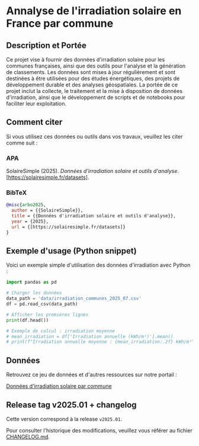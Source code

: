 # Annalyse de l'irradiation solaire en France par commune

## Description et Portée

Ce projet vise à fournir des données d'irradiation solaire pour les communes françaises, ainsi que des outils pour l'analyse et la génération de classements. Les données sont mises à jour régulièrement et sont destinées à être utilisées pour des études énergétiques, des projets de développement durable et des analyses géospatiales. La portée de ce projet inclut la collecte, le traitement et la mise à disposition de données d'irradiation, ainsi que le développement de scripts et de notebooks pour faciliter leur exploitation.



## Comment citer

Si vous utilisez ces données ou outils dans vos travaux, veuillez les citer comme suit :

### APA

SolaireSimple (2025). *Données d'irradiation solaire et outils d'analyse*. [https://solairesimple.fr/datasets].

### BibTeX

```bibtex
@misc{arbo2025,
  author = {{SolaireSimple}},
  title = {{Données d'irradiation solaire et outils d'analyse}},
  year = {2025},
  url = {[https://solairesimple.fr/datasets]}
}
```



## Exemple d'usage (Python snippet)

Voici un exemple simple d'utilisation des données d'irradiation avec Python :

```python
import pandas as pd

# Charger les données
data_path = 'data/irradiation_communes_2025_07.csv'
df = pd.read_csv(data_path)

# Afficher les premières lignes
print(df.head())

# Exemple de calcul : irradiation moyenne
# mean_irradiation = df['Irradiation annuelle (kWh/m²)'].mean()
# print(f"Irradiation annuelle moyenne : {mean_irradiation:.2f} kWh/m²")
```



## Données

Retrouvez ce jeu de données et d'autres ressources sur notre portail :

[Données d'irradiation solaire par commune](https://solairesimple.fr/datasets)

## Release tag v2025.01 + changelog

Cette version correspond à la release `v2025.01`.

Pour consulter l'historique des modifications, veuillez vous référer au fichier [CHANGELOG.md](https://github.com/open-solar-france/open-solar-france/blob/main/Changelog.md).

